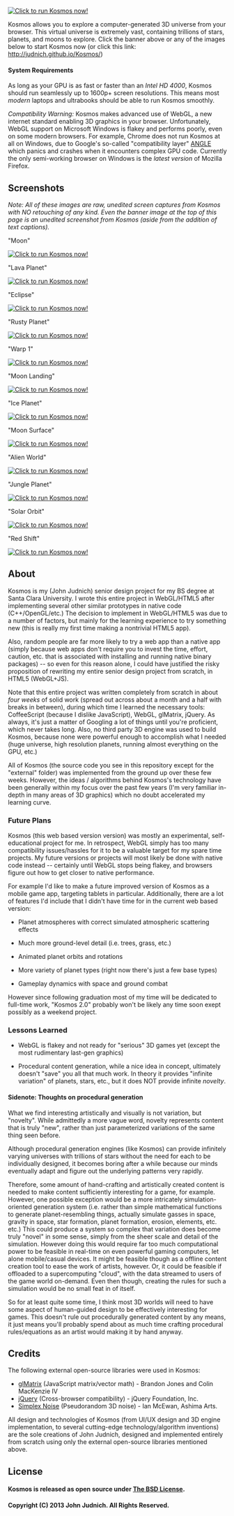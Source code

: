 [![Click to run Kosmos now!](https://raw.github.com/judnich/Kosmos/master/screenshots/KosmosBanner.png "Click to run Kosmos now!")](http://judnich.github.io/Kosmos/ )

Kosmos allows you to explore a computer-generated 3D universe from your browser. This virtual universe is extremely vast, containing trillions of stars, planets, and moons to explore. Click the banner above or any of the images below to start Kosmos now (or click this link: http://judnich.github.io/Kosmos/) 

#### System Requirements

As long as your GPU is as fast or faster than an *Intel HD 4000*, Kosmos should run seamlessly up to 1600p+ screen resolutions. This means most *modern* laptops and ultrabooks should be able to run Kosmos smoothly.

*Compatibility Warning:* Kosmos makes advanced use of WebGL, a new internet standard enabling 3D graphics in your browser. Unfortunately, WebGL support on Microsoft Windows is flakey and performs poorly, even on some modern browsers. For example, Chrome does not run Kosmos at all on Windows, due to Google's so-called "compatibility layer" [ANGLE](http://code.google.com/p/angleproject/) which panics and crashes when it encounters complex GPU code. Currently the only semi-working browser on Windows is the *latest version* of Mozilla Firefox.

## Screenshots

*Note: All of these images are raw, unedited screen captures from Kosmos with NO retouching of any kind. Even the banner image at the top of this page is an unedited screenshot from Kosmos (aside from the addition of text captions).*

"Moon"

[![Click to run Kosmos now!](https://raw.github.com/judnich/Kosmos/master/screenshots/moon.jpg "Click to run Kosmos now!")](http://judnich.github.io/Kosmos/ )

"Lava Planet"

[![Click to run Kosmos now!](https://raw.github.com/judnich/Kosmos/master/screenshots/lava1.jpg "Click to run Kosmos now!")](http://judnich.github.io/Kosmos/ )

"Eclipse"

[![Click to run Kosmos now!](https://raw.github.com/judnich/Kosmos/master/screenshots/small-eclipse.jpg "Click to run Kosmos now!")](http://judnich.github.io/Kosmos/ )

"Rusty Planet"

[![Click to run Kosmos now!](https://raw.github.com/judnich/Kosmos/master/screenshots/mars1.jpg "Click to run Kosmos now!")](http://judnich.github.io/Kosmos/ )

"Warp 1"

[![Click to run Kosmos now!](https://raw.github.com/judnich/Kosmos/master/screenshots/blue-shift.jpg "Click to run Kosmos now!")](http://judnich.github.io/Kosmos/ )

"Moon Landing"

[![Click to run Kosmos now!](https://raw.github.com/judnich/Kosmos/master/screenshots/moon2.jpg "Click to run Kosmos now!")](http://judnich.github.io/Kosmos/ )

"Ice Planet"

[![Click to run Kosmos now!](https://raw.github.com/judnich/Kosmos/master/screenshots/ice1.jpg "Click to run Kosmos now!")](http://judnich.github.io/Kosmos/ )

"Moon Surface"

[![Click to run Kosmos now!](https://raw.github.com/judnich/Kosmos/master/screenshots/moon3.jpg "Click to run Kosmos now!")](http://judnich.github.io/Kosmos/ )

"Alien World"

[![Click to run Kosmos now!](https://raw.github.com/judnich/Kosmos/master/screenshots/purple1.jpg "Click to run Kosmos now!")](http://judnich.github.io/Kosmos/ )

"Jungle Planet"

[![Click to run Kosmos now!](https://raw.github.com/judnich/Kosmos/master/screenshots/green1.jpg "Click to run Kosmos now!")](http://judnich.github.io/Kosmos/ )

"Solar Orbit"

[![Click to run Kosmos now!](https://raw.github.com/judnich/Kosmos/master/screenshots/green2.jpg "Click to run Kosmos now!")](http://judnich.github.io/Kosmos/ )

"Red Shift"

[![Click to run Kosmos now!](https://raw.github.com/judnich/Kosmos/master/screenshots/red-shift.jpg "Click to run Kosmos now!")](http://judnich.github.io/Kosmos/ )


## About

Kosmos is my (John Judnich) senior design project for my BS degree at Santa Clara University. I wrote this entire project in WebGL/HTML5 after implementing several other similar prototypes in native code (C++/OpenGL/etc.) The decision to implement in WebGL/HTML5 was due to a number of factors, but mainly for the learning experience to try something new (this is really my first time making a nontrivial HTML5 app).

Also, random people are far more likely to try a web app than a native app (simply because web apps don't require you to invest the time, effort, caution, etc. that is associated with installing and running native binary packages) -- so even for this reason alone, I could have justified the risky proposition of rewriting my entire senior design project from scratch, in HTML5 (WebGL+JS).

Note that this entire project was written completely from scratch in about *four weeks* of solid work (spread out across about a month and a half with breaks in between), during which time I learned the necessary tools: CoffeeScript (because I dislike JavaScript), WebGL, glMatrix, jQuery. As always, it's just a matter of Googling a lot of things until you're proficient, which never takes long. Also, no third party 3D engine was used to build Kosmos, because none were powerful enough to accomplish what I needed (huge universe, high resolution planets, running almost everything on the GPU, etc.)

All of Kosmos (the source code you see in this repository except for the "external" folder) was implemented from the ground up over these few weeks. However, the ideas / algorithms behind Kosmos's technology have been generally within my focus over the past few years (I'm very familiar in-depth in many areas of 3D graphics) which no doubt accelerated my learning curve.

### Future Plans

Kosmos (this web based version version) was mostly an experimental, self-educational project for me. In retrospect, WebGL simply has too many compatibility issues/hassles for it to be a valuable target for my spare time projects. My future versions or projects will most likely be done with native code instead -- certainly until WebGL stops being flakey, and browsers figure out how to get closer to native performance.

For example I'd like to make a future improved version of Kosmos as a mobile game app, targeting tablets in particular. Additionally, there are a lot of features I'd include that I didn't have time for in the current web based version:

* Planet atmospheres with correct simulated atmospheric scattering effects

* Much more ground-level detail (i.e. trees, grass, etc.)

* Animated planet orbits and rotations

* More variety of planet types (right now there's just a few base types)

* Gameplay dynamics with space and ground combat

However since following graduation most of my time will be dedicated to full-time work, "Kosmos 2.0" probably won't be likely any time soon exept possibly as a weekend project.

### Lessons Learned

* WebGL is flakey and not ready for "serious" 3D games yet (except the most rudimentary last-gen graphics)

* Procedural content generation, while a nice idea in concept, ultimately doesn't "save" you all that much work. In theory it provides "infinite variation" of planets, stars, etc., but it does NOT provide infinite *novelty*.

#### Sidenote: Thoughts on procedural generation

What we find interesting artistically and visually is not variation, but "novelty". While admittedly a more vague word, novelty represents content that is truly "new", rather than just parameterized variations of the same thing seen before.

Although procedural generation engines (like Kosmos) can provide infinitely varying universes with trillions of stars without the need for each to be individually designed, it becomes boring after a while because our minds eventually adapt and figure out the underlying patterns very rapidly.

Therefore, some amount of hand-crafting and artistically created content is needed to make content sufficiently interesting for a game, for example. However, one possible exception would be a more intricately simulation-oriented generation system (i.e. rather than simple mathematical functions to generate planet-resembling things, actually simulate gasses in space, gravity in space, star formation, planet formation, erosion, elements, etc. etc.) This could produce a system so complex that variation does become truly "novel" in some sense, simply from the sheer scale and detail of the simulation. However doing this would require far too much computational power to be feasible in real-time on even powerful gaming computers, let alone mobile/casual devices. It might be feasible though as a offline content creation tool to ease the work of artists, however. Or, it could be feasible if offloaded to a supercomputing "cloud", with the data streamed to users of the game world on-demand. Even then though, creating the rules for such a simulation would be no small feat in of itself.

So for at least quite some time, I think most 3D worlds will need to have some aspect of human-guided design to be effectively interesting for games. This doesn't rule out procedurally generated content by any means, it just means you'll probably spend about as much time crafting procedural rules/equations as an artist would making it by hand anyway.

## Credits

The following external open-source libraries were used in Kosmos:

* [glMatrix](http://glmatrix.net/) (JavaScript matrix/vector math) - Brandon Jones and Colin MacKenzie IV
* [jQuery](http://jquery.com/) (Cross-browser compatibility) - jQuery Foundation, Inc.
* [Simplex Noise](https://github.com/ashima/webgl-noise) (Pseudorandom 3D noise) - Ian McEwan, Ashima Arts.

All design and technologies of Kosmos (from UI/UX design and 3D engine implementation, to several cutting-edge technology/algorithm inventions) are the sole creations of John Judnich, designed and implemented entirely from scratch using only the external open-source libraries mentioned above.

## License

#### Kosmos is released as open source under [The BSD License](https://github.com/judnich/Kosmos/blob/master/LICENSE).
#### Copyright (C) 2013 John Judnich. All Rights Reserved.
